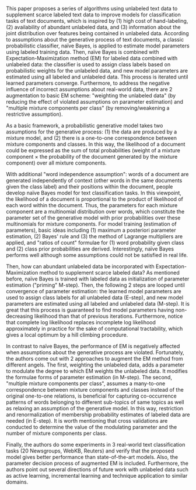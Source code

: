 This paper proposes a series of algorithms using unlabeled text data to supplement scarce labeled text data to improve models for classification tasks of text documents, which is inspired by (1) high cost of hand-labeling, (2) availability of abundant unlabeled data, and (3) information about the joint distribution over features being contained in unlabeled data. According to assumptions about the generative process of text documents, a classic probabilistic classifier, naïve Bayes, is applied to estimate model parameters using labeled training data.  Then, naïve Bayes is combined with Expectation-Maximization method (EM) for labeled data combined with unlabeled data: the classifier is used to assign class labels based on probabilistic weights for the unlabeled data, and new model parameters are estimated using all labeled and unlabeled data.  This process is iterated until learned parameters converge. Furthermore, to address the negative influence of incorrect assumptions about real-world data, there are 2 augmentation to basic EM scheme: &quot;weighting the unlabeled data&quot; (by reducing the effect of violated assumptions on parameter estimation) and &quot;multiple mixture components per class&quot; (by removing/weakening a restrictive assumption).

As a basic framework, a probabilistic generative model takes two assumptions for the generative process: (1) the data are produced by a mixture model, and (2) there is a one-to-one correspondence between mixture components and classes. In this way, the likelihood of a document could be expressed as the sum of total probabilities (weight of a mixture component × the probability of the document generated by the mixture component) over all mixture components.

With additional &quot;word independence assumption&quot;: words of a document are generated independently of context (other words in the same documents given the class label) and their positions within the document, people develop naïve Bayes model for text classification tasks. In this viewpoint, the likelihood of a document is proportional to the product of likelihood of each word within the document. Thus, the parameters for each mixture component are a multinomial distribution over words, which constitute the parameter set of the generative model with prior probabilities over these multinomials for mixture components. For model training (estimation of parameters), basic ideas including (1) maximum a posteriori parameter estimation, (2) Bayes&#39; rule and (3) the method of Lagrange multipliers are applied, and &quot;ratios of count&quot; formulae for (1) word probability given class and (2) class prior probabilities are derived. Interestingly, naïve Bayes performs well although some assumptions could not be satisfied in real life.

Then, how can abundant unlabeled data be incorporated with Expectation-Maximization method to supplement scarce labeled data? As mentioned before, naïve Bayes is trained with labeled data as initialization of parameter estimation (&quot;priming&quot; M-step). Then, the following 2 steps are looped until convergence of parameter estimation: the learned model parameters are used to assign class labels for all unlabeled data (E-step), and new model parameters are estimated using all labeled and unlabeled data (M-step).  It is great that this process is guaranteed to find model parameters having non-decreasing likelihood than that of previous iterations. Furthermore, notice that complete log likelihood replaces incomplete log likelihood approximately in practice for the sake of computational tractability, which gives a local optimum by a hill climbing procedure.

In contrast to naïve Bayes, the performance of EM is negatively affected when assumptions about the generative process are violated. Fortunately, the authors come out with 2 approaches to augment the EM method from different angels. The first, weighting the unlabeled data, adds a parameter to modulate the degree to which EM weights the unlabeled data. It modifies the formulae forms of parameter estimation (in M-step). The second, &quot;multiple mixture components per class&quot;, assumes a many-to-one correspondence between mixture components and classes instead of the original one-to-one relations, is beneficial for capturing co-occurrence patterns of words belonging to different sub-topics of same topics as well as relaxing an assumption of the generative model. In this way, restriction and renormalization of membership probability estimates of labeled data are needed (in E-step). It is worth mentioning that cross validations are conducted to determine the value of the modulating parameter and the number of mixture components per class.

Finally, the authors do some experiments in 3 real-world text classification tasks (20 Newsgroups, WebKB, Reuters) and verify that the proposed model gives better performance than state-of-the-art models. Also, the parameter decision process of augmented EM is included. Furthermore, the authors point out several directions of future work with unlabeled data such as active learning, incremental learning and technique application to similar domains.